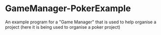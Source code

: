 # GameManager-PokerExample
An example program for a "Game Manager" that is used to help organise a project (here it is being used to organise a poker project)

